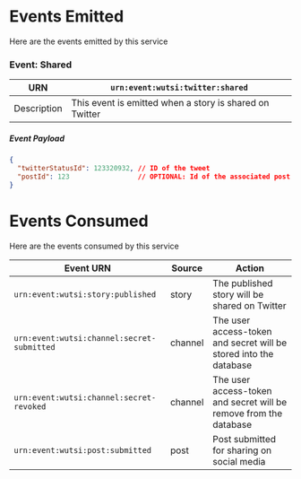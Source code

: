 # Events Emitted
Here are the events emitted by this service

### Event: Shared
| URN | `urn:event:wutsi:twitter:shared` |
|-----|----------------------------------|
| Description | This event is emitted when a story is shared on Twitter |

##### Event Payload
```json
{
  "twitterStatusId": 123320932, // ID of the tweet
  "postId": 123                 // OPTIONAL: Id of the associated post
}
```

# Events Consumed
Here are the events consumed by this service

| Event URN | Source | Action |
|-----------|--------|------------------------|
| `urn:event:wutsi:story:published` | story | The published story will be shared on Twitter |
| `urn:event:wutsi:channel:secret-submitted` | channel | The user access-token and secret will be stored into the database |
| `urn:event:wutsi:channel:secret-revoked` | channel | The user access-token and secret will be remove from the database |
| `urn:event:wutsi:post:submitted` | post | Post submitted for sharing on social media |



